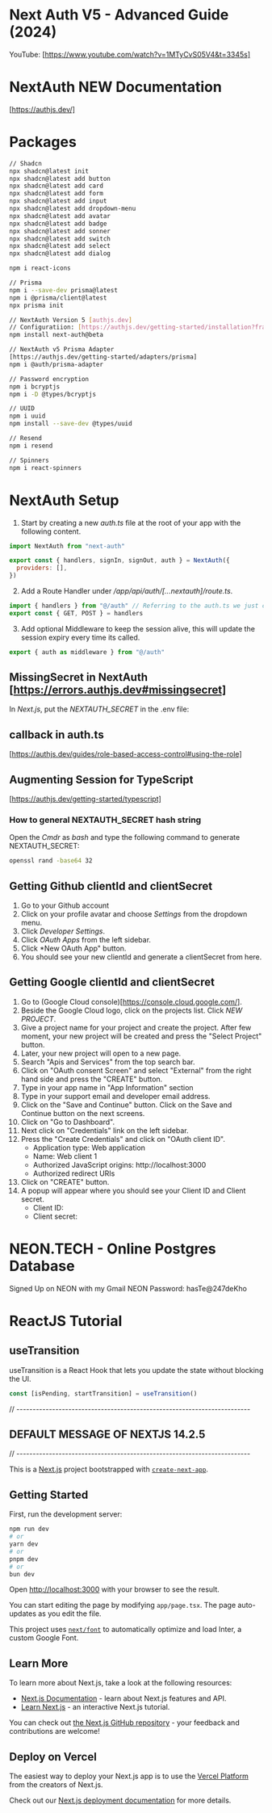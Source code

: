 # Next Auth V5 - Advanced Guide (2024)
YouTube: [https://www.youtube.com/watch?v=1MTyCvS05V4&t=3345s]

# NextAuth NEW Documentation
[https://authjs.dev/]

# Packages

```bash
// Shadcn
npx shadcn@latest init
npx shadcn@latest add button
npx shadcn@latest add card
npx shadcn@latest add form
npx shadcn@latest add input
npx shadcn@latest add dropdown-menu
npx shadcn@latest add avatar
npx shadcn@latest add badge
npx shadcn@latest add sonner
npx shadcn@latest add switch
npx shadcn@latest add select
npx shadcn@latest add dialog

npm i react-icons

// Prisma
npm i --save-dev prisma@latest
npm i @prisma/client@latest
npx prisma init

// NextAuth Version 5 [authjs.dev]
// Configuratiion: [https://authjs.dev/getting-started/installation?framework=Next.js]
npm install next-auth@beta

// NextAuth v5 Prisma Adapter
[https://authjs.dev/getting-started/adapters/prisma]
npm i @auth/prisma-adapter

// Password encryption
npm i bcryptjs
npm i -D @types/bcryptjs

// UUID
npm i uuid
npm install --save-dev @types/uuid

// Resend
npm i resend

// Spinners
npm i react-spinners
```

# NextAuth Setup

1. Start by creating a new *auth.ts* file at the root of your app with the following content.

```javascript
import NextAuth from "next-auth"

export const { handlers, signIn, signOut, auth } = NextAuth({
  providers: [],
})
```

2. Add a Route Handler under */app/api/auth/[...nextauth]/route.ts*.

```javascript
import { handlers } from "@/auth" // Referring to the auth.ts we just created
export const { GET, POST } = handlers
```

3. Add optional Middleware to keep the session alive, this will update the session expiry every time its called.

```javascript
export { auth as middleware } from "@/auth"
```

## MissingSecret in NextAuth [https://errors.authjs.dev#missingsecret]

In *Next.js*, put the *NEXTAUTH_SECRET* in the .env file:

## callback in auth.ts

[https://authjs.dev/guides/role-based-access-control#using-the-role]

## Augmenting Session for TypeScript

[https://authjs.dev/getting-started/typescript]



### How to general NEXTAUTH_SECRET hash string

Open the *Cmdr* as *bash* and type the following command to generate NEXTAUTH_SECRET:

```bash
openssl rand -base64 32
```

## Getting Github clientId and clientSecret

1. Go to your Github account
2. Click on your profile avatar and choose *Settings* from the dropdown menu.
3. Click *Developer Settings*.
4. Click *OAuth Apps* from the left sidebar.
5. Click *New OAuth App" button.
6. You should see your new clientId and generate a clientSecret from here.

## Getting Google clientId and clientSecret

1. Go to (Google Cloud console)[https://console.cloud.google.com/].
2. Beside the Google Cloud logo, click on the projects list. Click *NEW PROJECT*.
3. Give a project name for your project and create the project. After few moment, your new project will be created and press the "Select Project" button.
4. Later, your new project will open to a new page.
5. Search "Apis and Services" from the top search bar.
6. Click on "OAuth consent Screen" and select "External" from the right hand side and press the "CREATE" button.
7. Type in your app name in "App Information" section
8. Type in your support email and developer email address.
9. Click on the "Save and Continue" button. Click on the Save and Continue button on the next screens.
10. Click on "Go to Dashboard".
11. Next click on "Credentials" link on the left sidebar.
12. Press the "Create Credentials" and click on "OAuth client ID".
    - Application type: Web application
    - Name: Web client 1
    - Authorized JavaScript origins: http://localhost:3000
    - Authorized redirect URIs
13. Click on "CREATE" button.
14. A popup will appear where you should see your Client ID and Client secret.
    - Client ID:
    - Client secret:

# NEON.TECH - Online Postgres Database

Signed Up on NEON with my Gmail
NEON Password: hasTe@247deKho

# ReactJS Tutorial

## useTransition
useTransition is a React Hook that lets you update the state without blocking the UI.
```javascript
const [isPending, startTransition] = useTransition()
```

// ------------------------------------------------------------------------
## DEFAULT MESSAGE OF NEXTJS 14.2.5
// ------------------------------------------------------------------------

This is a [Next.js](https://nextjs.org/) project bootstrapped with [`create-next-app`](https://github.com/vercel/next.js/tree/canary/packages/create-next-app).

## Getting Started

First, run the development server:

```bash
npm run dev
# or
yarn dev
# or
pnpm dev
# or
bun dev
```

Open [http://localhost:3000](http://localhost:3000) with your browser to see the result.

You can start editing the page by modifying `app/page.tsx`. The page auto-updates as you edit the file.

This project uses [`next/font`](https://nextjs.org/docs/basic-features/font-optimization) to automatically optimize and load Inter, a custom Google Font.

## Learn More

To learn more about Next.js, take a look at the following resources:

- [Next.js Documentation](https://nextjs.org/docs) - learn about Next.js features and API.
- [Learn Next.js](https://nextjs.org/learn) - an interactive Next.js tutorial.

You can check out [the Next.js GitHub repository](https://github.com/vercel/next.js/) - your feedback and contributions are welcome!

## Deploy on Vercel

The easiest way to deploy your Next.js app is to use the [Vercel Platform](https://vercel.com/new?utm_medium=default-template&filter=next.js&utm_source=create-next-app&utm_campaign=create-next-app-readme) from the creators of Next.js.

Check out our [Next.js deployment documentation](https://nextjs.org/docs/deployment) for more details.
